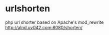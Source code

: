 # urlshorten
php url shorter based on Apache's mod_rewrite <br>
http://alnd.uv042.com:8080/shorten/

